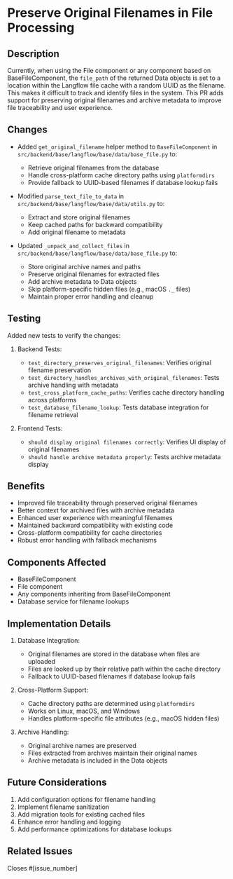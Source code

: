 # Preserve Original Filenames in File Processing

## Description
Currently, when using the File component or any component based on BaseFileComponent, the `file_path` of the returned Data objects is set to a location within the Langflow file cache with a random UUID as the filename. This makes it difficult to track and identify files in the system. This PR adds support for preserving original filenames and archive metadata to improve file traceability and user experience.

## Changes
- Added `get_original_filename` helper method to `BaseFileComponent` in `src/backend/base/langflow/base/data/base_file.py` to:
  - Retrieve original filenames from the database
  - Handle cross-platform cache directory paths using `platformdirs`
  - Provide fallback to UUID-based filenames if database lookup fails

- Modified `parse_text_file_to_data` in `src/backend/base/langflow/base/data/utils.py` to:
  - Extract and store original filenames
  - Keep cached paths for backward compatibility
  - Add original filename to metadata

- Updated `_unpack_and_collect_files` in `src/backend/base/langflow/base/data/base_file.py` to:
  - Store original archive names and paths
  - Preserve original filenames for extracted files
  - Add archive metadata to Data objects
  - Skip platform-specific hidden files (e.g., macOS `._` files)
  - Maintain proper error handling and cleanup

## Testing
Added new tests to verify the changes:

1. Backend Tests:
   - `test_directory_preserves_original_filenames`: Verifies original filename preservation
   - `test_directory_handles_archives_with_original_filenames`: Tests archive handling with metadata
   - `test_cross_platform_cache_paths`: Verifies cache directory handling across platforms
   - `test_database_filename_lookup`: Tests database integration for filename retrieval

2. Frontend Tests:
   - `should display original filenames correctly`: Verifies UI display of original filenames
   - `should handle archive metadata properly`: Tests archive metadata display

## Benefits
- Improved file traceability through preserved original filenames
- Better context for archived files with archive metadata
- Enhanced user experience with meaningful filenames
- Maintained backward compatibility with existing code
- Cross-platform compatibility for cache directories
- Robust error handling with fallback mechanisms

## Components Affected
- BaseFileComponent
- File component
- Any components inheriting from BaseFileComponent
- Database service for filename lookups

## Implementation Details
1. Database Integration:
   - Original filenames are stored in the database when files are uploaded
   - Files are looked up by their relative path within the cache directory
   - Fallback to UUID-based filenames if database lookup fails

2. Cross-Platform Support:
   - Cache directory paths are determined using `platformdirs`
   - Works on Linux, macOS, and Windows
   - Handles platform-specific file attributes (e.g., macOS hidden files)

3. Archive Handling:
   - Original archive names are preserved
   - Files extracted from archives maintain their original names
   - Archive metadata is included in the Data objects

## Future Considerations
1. Add configuration options for filename handling
2. Implement filename sanitization
3. Add migration tools for existing cached files
4. Enhance error handling and logging
5. Add performance optimizations for database lookups

## Related Issues
Closes #[issue_number] 